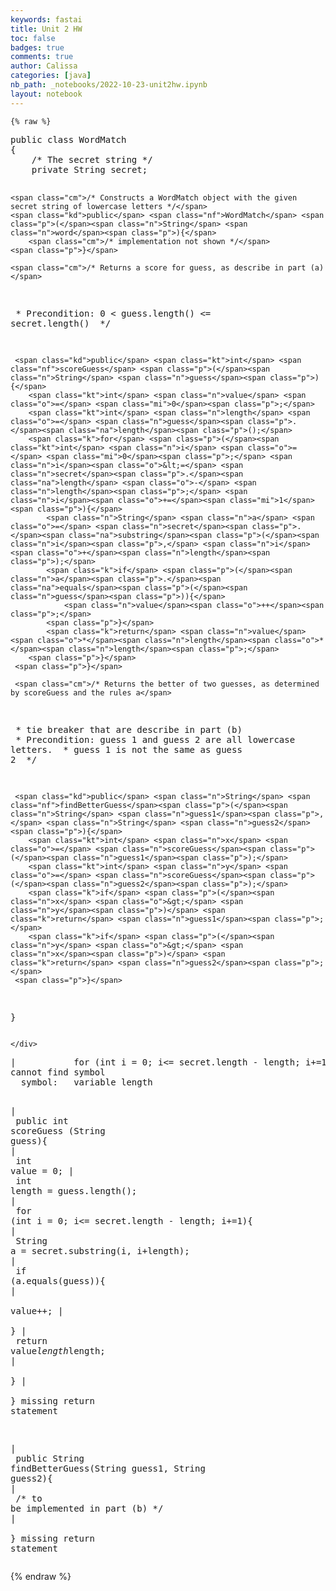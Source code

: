 ```yaml
---
keywords: fastai
title: Unit 2 HW
toc: false
badges: true
comments: true
author: Calissa
categories: [java]
nb_path: _notebooks/2022-10-23-unit2hw.ipynb
layout: notebook
---
```


<!--
#################################################
### THIS FILE WAS AUTOGENERATED! DO NOT EDIT! ###
#################################################
# file to edit: _notebooks/2022-10-23-unit2hw.ipynb
-->

<div class="container" id="notebook-container">
        
    {% raw %}
    
<div class="cell border-box-sizing code_cell rendered">
<div class="input">

<div class="inner_cell">
    <div class="input_area">
<div class=" highlight hl-java"><pre><span></span><span class="kd">public</span> <span class="kd">class</span> <span class="nc">WordMatch</span>
<span class="p">{</span>
    <span class="cm">/* The secret string */</span>
    <span class="kd">private</span> <span class="n">String</span> <span class="n">secret</span><span class="p">;</span>

    <span class="cm">/* Constructs a WordMatch object with the given secret string of lowercase letters */</span>
    <span class="kd">public</span> <span class="nf">WordMatch</span> <span class="p">(</span><span class="n">String</span> <span class="n">word</span><span class="p">){</span>
        <span class="cm">/* implementation not shown */</span>
    <span class="p">}</span>

    <span class="cm">/* Returns a score for guess, as describe in part (a)</span>
<span class="cm">     * Precondition: 0 &lt; guess.length() &lt;= secret.length()</span>
<span class="cm">     */</span>

     <span class="kd">public</span> <span class="kt">int</span> <span class="nf">scoreGuess</span> <span class="p">(</span><span class="n">String</span> <span class="n">guess</span><span class="p">){</span>
        <span class="kt">int</span> <span class="n">value</span> <span class="o">=</span> <span class="mi">0</span><span class="p">;</span>
        <span class="kt">int</span> <span class="n">length</span> <span class="o">=</span> <span class="n">guess</span><span class="p">.</span><span class="na">length</span><span class="p">();</span>
        <span class="k">for</span> <span class="p">(</span><span class="kt">int</span> <span class="n">i</span> <span class="o">=</span> <span class="mi">0</span><span class="p">;</span> <span class="n">i</span><span class="o">&lt;=</span> <span class="n">secret</span><span class="p">.</span><span class="na">length</span> <span class="o">-</span> <span class="n">length</span><span class="p">;</span> <span class="n">i</span><span class="o">+=</span><span class="mi">1</span><span class="p">){</span>
            <span class="n">String</span> <span class="n">a</span> <span class="o">=</span> <span class="n">secret</span><span class="p">.</span><span class="na">substring</span><span class="p">(</span><span class="n">i</span><span class="p">,</span> <span class="n">i</span><span class="o">+</span><span class="n">length</span><span class="p">);</span>
            <span class="k">if</span> <span class="p">(</span><span class="n">a</span><span class="p">.</span><span class="na">equals</span><span class="p">(</span><span class="n">guess</span><span class="p">)){</span>
                <span class="n">value</span><span class="o">++</span><span class="p">;</span>
            <span class="p">}</span>
            <span class="k">return</span> <span class="n">value</span><span class="o">*</span><span class="n">length</span><span class="o">*</span><span class="n">length</span><span class="p">;</span>
        <span class="p">}</span> 
     <span class="p">}</span>

     <span class="cm">/* Returns the better of two guesses, as determined by scoreGuess and the rules a</span>
<span class="cm">      * tie breaker that are describe in part (b)</span>
<span class="cm">      * Precondition: guess 1 and guess 2 are all lowercase letters.</span>
<span class="cm">      * guess 1 is not the same as guess 2</span>
<span class="cm">      */</span>

     <span class="kd">public</span> <span class="n">String</span> <span class="nf">findBetterGuess</span><span class="p">(</span><span class="n">String</span> <span class="n">guess1</span><span class="p">,</span> <span class="n">String</span> <span class="n">guess2</span><span class="p">){</span>
        <span class="kt">int</span> <span class="n">x</span> <span class="o">=</span> <span class="n">scoreGuess</span><span class="p">(</span><span class="n">guess1</span><span class="p">);</span>
        <span class="kt">int</span> <span class="n">y</span> <span class="o">=</span> <span class="n">scoreGuess</span><span class="p">(</span><span class="n">guess2</span><span class="p">);</span>
        <span class="k">if</span> <span class="p">(</span><span class="n">x</span> <span class="o">&gt;</span> <span class="n">y</span><span class="p">)</span> <span class="k">return</span> <span class="n">guess1</span><span class="p">;</span>
        <span class="k">if</span> <span class="p">(</span><span class="n">y</span> <span class="o">&gt;</span> <span class="n">x</span><span class="p">)</span> <span class="k">return</span> <span class="n">guess2</span><span class="p">;</span>
     <span class="p">}</span>

<span class="p">}</span>
</pre></div>

    </div>
</div>
</div>

<div class="output_wrapper">
<div class="output">

<div class="output_area">

<div class="output_subarea output_text output_error">
<pre>
<span class="ansi-black-intense-fg ansi-bold">|   </span><span class="ansi-black-intense-fg ansi-bold">        for (int i = 0; i&lt;= </span><span class="ansi-black-intense-fg ansi-red-bg ansi-bold">secret.length</span><span class="ansi-black-intense-fg ansi-bold"> - length; i+=1){</span>
<span class="ansi-red-intense-fg ansi-bold">cannot find symbol</span>
<span class="ansi-red-intense-fg ansi-bold">  symbol:   variable length</span>

<span class="ansi-black-intense-fg ansi-bold">|   </span><span class="ansi-black-intense-fg ansi-bold">     public int scoreGuess (String guess)</span><span class="ansi-black-intense-fg ansi-red-bg ansi-bold">{</span>
<span class="ansi-black-intense-fg ansi-bold">|   </span><span class="ansi-black-intense-fg ansi-red-bg ansi-bold">        int value = 0;</span>
<span class="ansi-black-intense-fg ansi-bold">|   </span><span class="ansi-black-intense-fg ansi-red-bg ansi-bold">        int length = guess.length();</span>
<span class="ansi-black-intense-fg ansi-bold">|   </span><span class="ansi-black-intense-fg ansi-red-bg ansi-bold">        for (int i = 0; i&lt;= secret.length - length; i+=1){</span>
<span class="ansi-black-intense-fg ansi-bold">|   </span><span class="ansi-black-intense-fg ansi-red-bg ansi-bold">            String a = secret.substring(i, i+length);</span>
<span class="ansi-black-intense-fg ansi-bold">|   </span><span class="ansi-black-intense-fg ansi-red-bg ansi-bold">            if (a.equals(guess)){</span>
<span class="ansi-black-intense-fg ansi-bold">|   </span><span class="ansi-black-intense-fg ansi-red-bg ansi-bold">                value++;</span>
<span class="ansi-black-intense-fg ansi-bold">|   </span><span class="ansi-black-intense-fg ansi-red-bg ansi-bold">            }</span>
<span class="ansi-black-intense-fg ansi-bold">|   </span><span class="ansi-black-intense-fg ansi-red-bg ansi-bold">            return value*length*length;</span>
<span class="ansi-black-intense-fg ansi-bold">|   </span><span class="ansi-black-intense-fg ansi-red-bg ansi-bold">        }</span>
<span class="ansi-black-intense-fg ansi-bold">|   </span><span class="ansi-black-intense-fg ansi-red-bg ansi-bold">     }</span>
<span class="ansi-red-intense-fg ansi-bold">missing return statement</span>

<span class="ansi-black-intense-fg ansi-bold">|   </span><span class="ansi-black-intense-fg ansi-bold">     public String findBetterGuess(String guess1, String guess2)</span><span class="ansi-black-intense-fg ansi-red-bg ansi-bold">{</span>
<span class="ansi-black-intense-fg ansi-bold">|   </span><span class="ansi-black-intense-fg ansi-red-bg ansi-bold">        /* to be implemented in part (b) */</span>
<span class="ansi-black-intense-fg ansi-bold">|   </span><span class="ansi-black-intense-fg ansi-red-bg ansi-bold">     }</span>
<span class="ansi-red-intense-fg ansi-bold">missing return statement</span>
</pre>
</div>
</div>

</div>
</div>

</div>
    {% endraw %}

</div>
 


